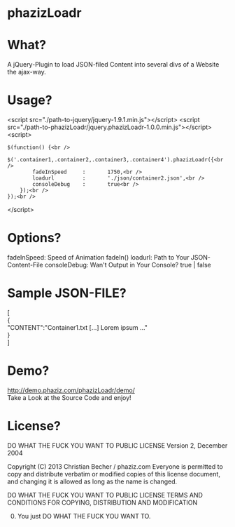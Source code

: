 phazizLoadr
===========


What?
=====
A jQuery-Plugin to load JSON-filed Content into several divs of a Website the ajax-way.


Usage?
======
&lt;script src="./path-to-jquery/jquery-1.9.1.min.js"&gt;&lt;/script&gt;
&lt;script src="./path-to-phazizLoadr/jquery.phazizLoadr-1.0.0.min.js"&gt;&lt;/script&gt;
&lt;script&gt;
    
	$(function() {<br />
        $('.container1,.container2,.container3,.container4').phazizLoadr({<br />
            fadeInSpeed     :       1750,<br />
            loadurl         :       './json/container2.json',<br />
            consoleDebug    :       true<br />
        });<br />
    });<br />
&lt;/script&gt;


Options?
========
fadeInSpeed: Speed of Animation fadeIn()
loadurl: Path to Your JSON-Content-File
consoleDebug: Wan't Output in Your Console? true | false


Sample JSON-FILE?
=================
[<br />
	{<br />
		"CONTENT":"Container1.txt [...] Lorem ipsum ..."<br />
	}<br />
]<br />


Demo?
=====
http://demo.phaziz.com/phazizLoadr/demo/<br />
Take a Look at the Source Code and enjoy!


License?
========
DO WHAT THE FUCK YOU WANT TO PUBLIC LICENSE
Version 2, December 2004
 
Copyright (C) 2013 Christian Becher / phaziz.com
Everyone is permitted to copy and distribute verbatim or modified
copies of this license document, and changing it is allowed as long
as the name is changed.
 
DO WHAT THE FUCK YOU WANT TO PUBLIC LICENSE
TERMS AND CONDITIONS FOR COPYING, DISTRIBUTION AND MODIFICATION
 
0. You just DO WHAT THE FUCK YOU WANT TO.
